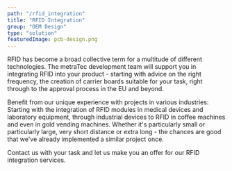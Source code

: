```yaml
---
path: "/rfid_integration"
title: "RFID Integration"
group: "OEM Design"
type: "solution"
featuredImage: pcb-design.png
---
```

RFID has become a broad collective term for a multitude of different technologies. The metraTec development team will support you in integrating RFID into your product - starting with advice on the right frequency, the creation of carrier boards suitable for your task, right through to the approval process in the EU and beyond.

Benefit from our unique experience with projects in various industries: Starting with the integration of RFID modules in medical devices and laboratory equipment, through industrial devices to RFID in coffee machines and even in gold vending machines. Whether it's particularly small or particularly large, very short distance or extra long - the chances are good that we've already implemented a similar project once.

Contact us with your task and let us make you an offer for our RFID integration services.
